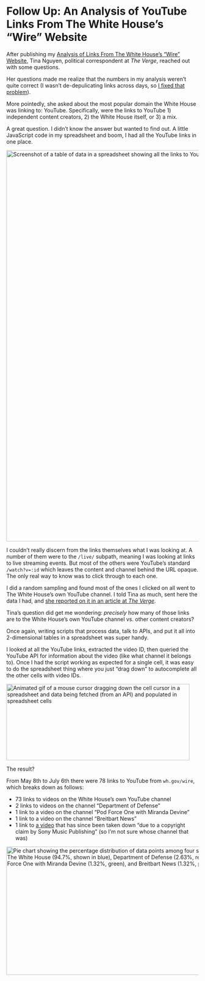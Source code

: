 # Follow Up: An Analysis of YouTube Links From The White House’s “Wire” Website

After publishing my [Analysis of Links From The White House’s “Wire” Website](https://blog.jim-nielsen.com/2025/links-from-whgov-wire/), Tina Nguyen, political correspondent at _The Verge_, reached out with some questions.

Her questions made me realize that the numbers in my analysis weren’t quite correct (I wasn’t de-depulicating links across days, so [I fixed that problem](https://blog.jim-nielsen.com/2025/links-from-whgov-wire/#update-2025-07-03)).

More pointedly, she asked about the most popular domain the White House was linking to: YouTube. Specifically, were the links to YouTube 1) independent content creators, 2) the White House itself, or 3) a mix. 

A great question. I didn’t know the answer but wanted to find out. A little JavaScript code in my spreadsheet and boom, I had all the YouTube links in one place.

<img src="https://cdn.jim-nielsen.com/blog/2025/whwire-followup-youtube-links.png" width="851" height="1024" alt="Screenshot of a table of data in a spreadsheet showing all the links to YouTube from wh[dot]gov/wire" />

I couldn’t really discern from the links themselves what I was looking at. A number of them were to the `/live/` subpath, meaning I was looking at links to live streaming events. But most of the others were YouTube’s standard `/watch?v=:id` which leaves the content and channel behind the URL opaque. The only real way to know was to click through to each one.

I did a random sampling and found most of the ones I clicked on all went to The White House’s own YouTube channel. I told Tina as much, sent here the data I had, and [she reported on it in an article at _The Verge_](https://www.theverge.com/politics/698148/white-house-wire-youtube).

Tina’s question did get me wondering: _precisely_ how many of those links are to the White House’s own YouTube channel vs. other content creators?

Once again, writing scripts that process data, talk to APIs, and put it all into 2-dimensional tables in a spreadsheet was super handy. 

I looked at all the YouTube links, extracted the video ID, then queried the YouTube API for information about the video (like what channel it belongs to). Once I had the script working as expected for a single cell, it was easy to do the spreadsheet thing where you just “drag down” to autocomplete all the other cells with video IDs.

<img src="https://cdn.jim-nielsen.com/blog/2025/whwire-followup-dragdown.gif" width="480" height="200" alt="Animated gif of a mouse cursor dragging down the cell cursor in a spreadsheet and data being fetched (from an API) and populated in spreadsheet cells" />

The result?

From May 8th to July 6th there were 78 links to YouTube from `wh.gov/wire`, which breaks down as follows:

- 73 links to videos on the White House’s own YouTube channel
- 2 links to videos on the channel “Department of Defense”
- 1 link to a video on the channel “Pod Force One with Miranda Devine”
- 1 link to a video on the channel “Breitbart News”
- 1 link to [a video](https://www.youtube.com/watch?v=2g8HctzQCIo) that has since been taken down “due to a copyright claim by Sony Music Publishing” (so I’m not sure whose channel that was)

<img src="https://cdn.jim-nielsen.com/blog/2025/whwire-followup-piechart.png" width="559" height="336" alt="Pie chart showing the percentage distribution of data points among four sources: The White House (94.7%, shown in blue), Department of Defense (2.63%, red), Pod Force One with Miranda Devine (1.32%, green), and Breitbart News (1.32%, purple)." />

